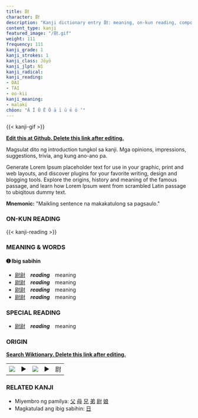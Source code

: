 ```yaml
---
title: 尉
character: 尉
description: "Kanji dictionary entry 尉: meaning, on-kun reading, compounds, origin, related kanji"
content_type: kanji
featured_image: "/尉.gif"
weight: 111
frequency: 111
kanji_grade: 1
kanji_strokes: 1
kanji_class: Jōyō
kanji_jlpt: N1
kanji_radical: 
kanji_reading: 
- DAI
- TAI
- oo-kii
kanji_meaning:
- malaki
chōon: "Ā Ī Ū Ē Ō ā ī ū ē ō ’"
---
```

[//]: # (Don't edit the line below. Kanji animated GIF code is automatically generated.)
{{< kanji-gif >}}

[//]: # (Edit below this line.)

**[Edit this at Github. Delete this link after editing.](https://github.com/tim0g/tim/tree/main/content/kanji/尉/index.md)**

Magsulat dito ng introduction tungkol sa kanji. Mga opinions, impressions, suggestions, trivia, ang kung ano-ano pa.

Generate Lorem Ipsum placeholder text for use in your graphic, print and web layouts, and discover plugins for your favorite writing, design and blogging tools. Explore the origins, history and meaning of the famous passage, and learn how Lorem Ipsum went from scrambled Latin passage to ubiqitous dummy text.
 
**Mnemonic:** "Maikling sentence na makakatulong sa pagsaulo."

### ON-KUN READING

[//]: # (Don't edit the line below. ON-KUN READING code is automatically generated.)
{{< kanji-reading >}}

### MEANING & WORDS

#### ➊ **Ibig sabihin**
  - [尉](../尉)[尉](../尉)　***reading***　meaning
  - [尉](../尉)[尉](../尉)　***reading***　meaning
  - [尉](../尉)[尉](../尉)　***reading***　meaning
  - [尉](../尉)[尉](../尉)　***reading***　meaning

### SPECIAL READING
  - [尉](../尉)[尉](../尉)　***reading***　meaning

### ORIGIN

**[Search Wiktionary. Delete this link after editing.](https://wiktionary.org/wiki/尉)**
<table class="kanji-table"><tr><td>
<img src="60px-尉-bronze.svg.png">
</td><td>▶</td><td>
<img src="60px-尉-oracle.svg.png">
</td><td>▶</td>
<td class="kanji-origin">尉</td>
</tr></table>

### RELATED KANJI
- Miyembro ng pamilya: [父](../父) [母](../母) [兄](../兄) [弟](../弟) [尉](../尉) [娘](../娘)
- Magkatulad ang ibig sabihin: [日](../日)
